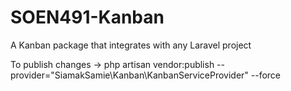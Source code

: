 # SOEN491-Kanban
A Kanban package that integrates with any Laravel project 


To publish changes -> php artisan vendor:publish --provider="SiamakSamie\Kanban\KanbanServiceProvider" --force
